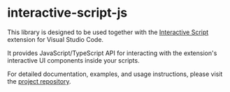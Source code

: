 # interactive-script-js

This library is designed to be used together with the [Interactive Script](https://marketplace.visualstudio.com/items?itemName=andriy-viyatyk.interactive-script) extension for Visual Studio Code.

It provides JavaScript/TypeScript API for interacting with the extension's interactive UI components inside your scripts.

For detailed documentation, examples, and usage instructions, please visit the [project repository](https://github.com/andriy-viyatyk/interactive-script).